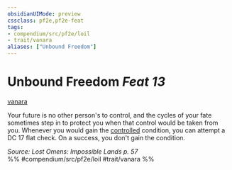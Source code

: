 ```yaml
---
obsidianUIMode: preview
cssclass: pf2e,pf2e-feat
tags:
- compendium/src/pf2e/loil
- trait/vanara
aliases: ["Unbound Freedom"]
---
```

# Unbound Freedom  *Feat 13*  
[vanara](/rules/traits/vanara-loil.md)  


Your future is no other person's to control, and the cycles of your fate sometimes step in to protect you when that control would be taken from you. Whenever you would gain the [controlled](/rules/conditions.md#Controlled) condition, you can attempt a DC 17 flat check. On a success, you don't gain the condition.

*Source: Lost Omens: Impossible Lands p. 57*  
%% #compendium/src/pf2e/loil #trait/vanara %%
